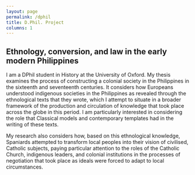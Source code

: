 ```yaml
---
layout: page
permalink: /dphil
title: D.Phil. Project
columns: 1
---
```


## Ethnology, conversion, and law in the early modern Philippines
I am a DPhil student in History at the University of Oxford. My thesis examines the process of constructing a colonial society in the Philippines in the sixteenth and seventeenth centuries. It considers how Europeans understood indigenous societies in the Philippines as revealed through the ethnological texts that they wrote, which I attempt to situate in a broader framework of the production and circulation of knowledge that took place across the globe in this period. I am particularly interested in considering the role that Classical models and contemporary templates had in the writing of these texts.

My research also considers how, based on this ethnological knowledge, Spaniards attempted to transform local peoples into their vision of civilised, Catholic subjects, paying particular attention to the roles of the Catholic Church, indigenous leaders, and colonial institutions in the processes of negotiation that took place as ideals were forced to adapt to local circumstances.

